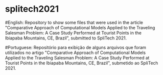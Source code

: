 # splitech2021

#English:
Repository to show some files that were used in the article "Comparative Approach of Computational Models Applied to the Traveling Salesman Problem: A Case Study Performed at Tourist Points in the Ibiapaba Mountains, CE, Brazil", submitted to SpliTech 2021.



#Portuguese:
Repositório para exibição de alguns arquivos que foram utilizados no artigo "Comparative Approach of Computational Models Applied to the Traveling Salesman Problem: A Case Study Performed at Tourist Points in the Ibiapaba Mountains, CE, Brazil", submetido ao SpliTech 2021.
